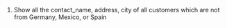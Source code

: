 1. Show all the contact_name, address, city of all customers which are not from Germany, Mexico, or Spain